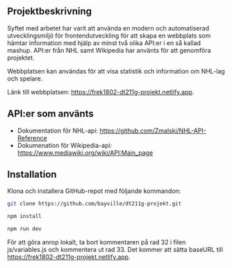 ## Projektbeskrivning
Syftet med arbetet har varit att använda en modern och automatiserad utvecklingsmiljö för frontendutveckling för att skapa en webbplats som hämtar information med hjälp av minst två olika API:er i en så kallad mashup. API:er från NHL samt Wikipedia har använts för att genomföra projektet.

Webbplatsen kan användas för att visa statistik och information om NHL-lag och spelare.

Länk till webbplatsen: https://frek1802-dt211g-projekt.netlify.app.

## API:er som använts
* Dokumentation för NHL-api: https://github.com/Zmalski/NHL-API-Reference
* Dokumenation för Wikipedia-api: https://www.mediawiki.org/wiki/API:Main_page

## Installation

Klona och installera GitHub-repot med följande kommandon:

```bash
git clone https://github.com/bayville/dt211g-projekt.git

npm install

npm run dev
```


För att göra anrop lokalt, ta bort kommentaren på rad 32 i filen js/variables.js och kommentera ut rad 33. Det kommer att sätta baseURL till https://frek1802-dt211g-projekt.netlify.app.

